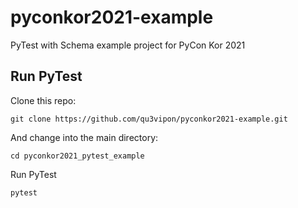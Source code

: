 # pyconkor2021-example
PyTest with Schema example project for PyCon Kor 2021

## Run PyTest
Clone this repo:
```
git clone https://github.com/qu3vipon/pyconkor2021-example.git
```

And change into the main directory:
```
cd pyconkor2021_pytest_example
```

Run PyTest
```
pytest
```
